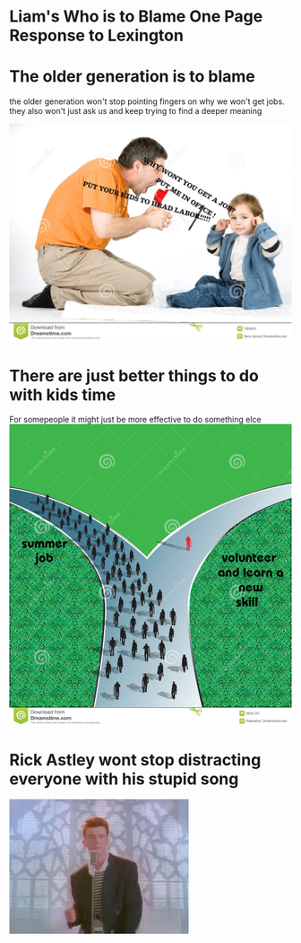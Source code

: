 # Liam's Who is to Blame One Page Response to Lexington


# The older generation is to blame
the older generation won't stop pointing fingers on why we won't get jobs. 
they also won't just ask us and keep trying to find a deeper meaning

![image](/docs/assets/image_2022-03-08_221116.jpg)



# There are just better things to do with kids time
For somepeople it might just be more effective to do something elce
![image](/docs/assets/image_2022-03-08_222229.jpg)


# Rick Astley wont stop distracting everyone with his stupid song
![image](/docs/assets/download.gif)






